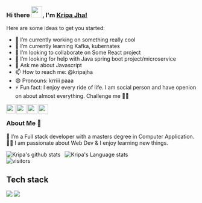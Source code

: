 ### Hi there <img src="https://github.com/TheDudeThatCode/TheDudeThatCode/blob/master/Assets/Hi.gif" width="29px">, I'm [Kripa Jha!](https://www.linkedin.com/in/kripa-jha/)


Here are some ideas to get you started:

- 🔭 I’m currently working on something really cool
- 🌱 I’m currently learning Kafka, kubernates
- 👯 I’m looking to collaborate on Some React project
- 🤔 I’m looking for help with Java spring boot project/microservice
- 💬 Ask me about Javascript
- 📫 How to reach me: @kripajha
- 😄 Pronouns: krriii paaa
- ⚡ Fun fact: I enjoy every ride of life. I am social person and have openion on about almost everything. Challenge me 🤘🏻

<a href="https://www.linkedin.com/in/kripa-jha/">
  <img align="left" width="24px" src="https://cdn.jsdelivr.net/npm/simple-icons@v3/icons/linkedin.svg"  />
</a>
<a href="https://twitter.com/ksjha333">
  <img align="left" width="26px" src="https://cdn.jsdelivr.net/npm/simple-icons@v3/icons/twitter.svg" />
</a>
<a href="mailto:kripashankarjha9@gmail.com">
  <img align="left" width="26px" src="https://cdn.jsdelivr.net/npm/simple-icons@v3/icons/gmail.svg" />
</a>
<a href="https://kripa-jha.medium.com//">
  <img align="left" width="26px" src="https://cdn.jsdelivr.net/npm/simple-icons@v3/icons/medium.svg" />
</a>

<br />

### About Me 🚀
🌱 I’m a Full stack developer with a masters degree in Computer Application. </br>
👨‍💻  I am passionate about Web Dev & I enjoy learning new things. </br>

![Kripa's github stats](https://github-readme-stats.vercel.app/api?username=kripajhaa&show_icons=true&hide_border=true)&nbsp;&nbsp;
![Kripa's Language stats](https://github-readme-stats-eight-theta.vercel.app/api/top-langs/?username=kripajhaa&layout=compact&langs_count=8)
<br />
![visitors](https://visitor-badge.laobi.icu/badge?page_id=kripajhaa.kripajhaa)



## Tech stack

  <img src="https://img.shields.io/badge/JavaScript-F7DF1E?style=for-the-badge&logo=javascript&logoColor=black" /> <img src="https://img.shields.io/badge/Java-ED8B00?style=for-the-badge&logo=java&logoColor=blue" />

